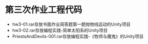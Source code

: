 # 第三次作业工程代码

- hw3-01.rar存放书面作业简答题第一题抛物线运动的Unity项目
- hw3-02.rar存放编程实践-简单太阳系的Unity项目
- PriestsAndDevils-001.rar存放编程实践-《牧师与魔鬼》的Unity项目
